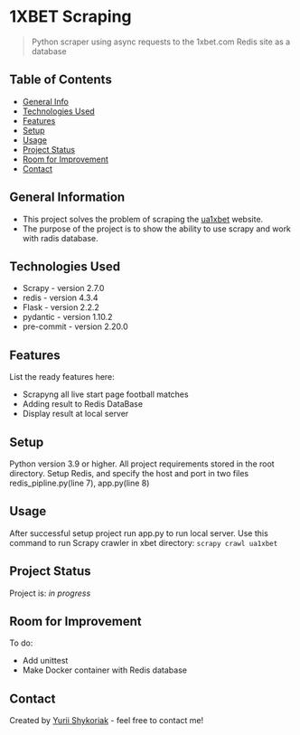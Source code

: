 # 1XBET Scraping 
> Python scraper using async requests to the 1xbet.com Redis site as a database

## Table of Contents
* [General Info](#general-information)
* [Technologies Used](#technologies-used)
* [Features](#features)
* [Setup](#setup)
* [Usage](#usage)
* [Project Status](#project-status)
* [Room for Improvement](#room-for-improvement)
* [Contact](#contact)


## General Information
- This project solves the problem of scraping the [ua1xbet](https://ua1xbet.com/live/football) website.
- The purpose of the project is to show the ability to use scrapy and work with radis database.

## Technologies Used
- Scrapy - version 2.7.0
- redis - version 4.3.4
- Flask - version 2.2.2
- pydantic - version 1.10.2
- pre-commit - version 2.20.0


## Features
List the ready features here:
- Scrapyng all live start page football matches
- Adding result to Redis DataBase
- Display result at local server


## Setup
Python version 3.9 or higher. All project requirements stored in the root directory. 
Setup Redis, and specify the host and port in two files redis_pipline.py(line 7), app.py(line 8)

## Usage
After successful setup project run app.py to run local server.
Use this command to run Scrapy crawler in xbet directory:
`scrapy crawl ua1xbet`


## Project Status
Project is:  _in progress_

## Room for Improvement

To do:
- Add unittest
- Make Docker container with Redis database 


## Contact
Created by [Yurii Shykoriak](https://t.me/abubariba) - feel free to contact me!
